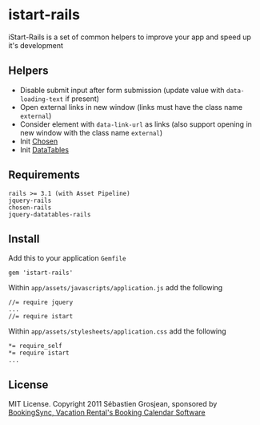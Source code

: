 # istart-rails

iStart-Rails is a set of common helpers to improve your app and speed up it's development

## Helpers

* Disable submit input after form submission (update value with `data-loading-text` if present)
* Open external links in new window (links must have the class name `external`)
* Consider element with `data-link-url` as links (also support opening in new window with the class name `external`)
* Init [Chosen](http://harvesthq.github.com/chosen/)
* Init [DataTables](http://github.com/rweng/jquery-datatables-rails)

## Requirements

    rails >= 3.1 (with Asset Pipeline)
    jquery-rails
    chosen-rails
    jquery-datatables-rails

## Install

Add this to your application `Gemfile`

    gem 'istart-rails'

Within `app/assets/javascripts/application.js` add the following

    //= require jquery
    ...
    //= require istart

Within `app/assets/stylesheets/application.css` add the following

    *= require_self
    *= require istart
    ...

## License

MIT License. Copyright 2011 Sébastien Grosjean, sponsored by [BookingSync, Vacation Rental's Booking Calendar Software](http://www.bookingsync.com)
